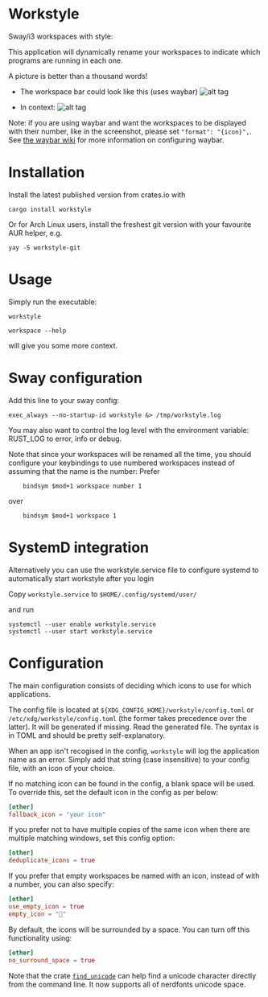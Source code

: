 Workstyle
===

Sway/i3 workspaces with style:

This application will dynamically rename your workspaces to indicate which programs are running in each one.

A picture is better than a thousand words!

* The workspace bar could look like this (uses waybar)
![alt tag](https://github.com/pierrechevalier83/workstyle/blob/master/screenshots/bar.png)

* In context:
![alt tag](https://github.com/pierrechevalier83/workstyle/blob/master/screenshots/full.png)

Note: if you are using waybar and want the workspaces to be displayed with their number, like in the screenshot, please set `"format": "{icon}",`. See [the waybar wiki](https://github.com/Alexays/Waybar/wiki/Module:-Workspaces) for more information on configuring waybar.

Installation
===

Install the latest published version from crates.io with
```
cargo install workstyle
```

Or for Arch Linux users, install the freshest git version with your favourite AUR helper, e.g.
```
yay -S workstyle-git
```

Usage
===

Simply run the executable:
```
workstyle
```

```
workspace --help
```
will give you some more context.

Sway configuration
===

Add this line to your sway config:
```
exec_always --no-startup-id workstyle &> /tmp/workstyle.log
```

You may also want to control the log level with the environment variable: RUST_LOG to error, info or debug.

Note that since your workspaces will be renamed all the time, you should configure your keybindings to use numbered workspaces instead of assuming that the name is the number:
Prefer
```
    bindsym $mod+1 workspace number 1
```
over
```
    bindsym $mod+1 workspace 1
```

SystemD integration
====

Alternatively you can use the workstyle.service file to configure systemd to automatically start workstyle after you login

Copy `workstyle.service` to `$HOME/.config/systemd/user/`

and run

```
systemctl --user enable workstyle.service
systemctl --user start workstyle.service
```

Configuration
===

The main configuration consists of deciding which icons to use for which applications.

The config file is located at `${XDG_CONFIG_HOME}/workstyle/config.toml` or `/etc/xdg/workstyle/config.toml` (the former takes precedence over the latter). It will be generated if missing. Read the generated file. The syntax is in TOML and should be pretty self-explanatory.

When an app isn't recogised in the config, `workstyle` will log the application name as an error.
Simply add that string (case insensitive) to your config file, with an icon of your choice.

If no matching icon can be found in the config, a blank space will be used.
To override this, set the default icon in the config as per below:
```toml
[other]
fallback_icon = "your icon"
```

If you prefer not to have multiple copies of the same icon when there are multiple matching windows, set this config option:
```toml
[other]
deduplicate_icons = true
```

If you prefer that empty workspaces be named with an icon,
instead of with a number, you can also specify:

```toml
[other]
use_empty_icon = true
empty_icon = ""
```

By default, the icons will be surrounded by a space.
You can turn off this functionality using:
```toml
[other]
no_surround_space = true
```

Note that the crate [`find_unicode`](https://github.com/pierrechevalier83/find_unicode/) can help find a unicode character directly from the command line. It now supports all of nerdfonts unicode space.
